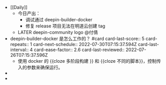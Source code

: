 - [[Daily]]
	- 今日产出：
		- 调试通过 deepin-builder-docker
		- 修复 release 项目无法在明道云创建 tag
	- LATER deepin-community logo @付倩
- deepin-builder-docker 是怎么工作的？ #card
  card-last-score:: 5
  card-repeats:: 1
  card-next-schedule:: 2022-07-30T07:15:37.594Z
  card-last-interval:: 4
  card-ease-factor:: 2.6
  card-last-reviewed:: 2022-07-26T07:15:37.596Z
	- 使用 docker 的 {{cloze 多阶段构建 }} 和 {{cloze 不同的脚本}}，控制传入的参数来确保运行。
-
-